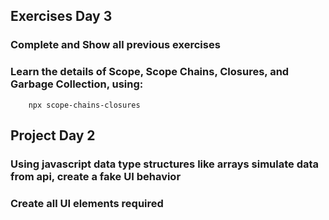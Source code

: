 ## Exercises Day 3

### Complete and Show all previous exercises

###	Learn the details of Scope, Scope Chains, Closures, and Garbage Collection, using:

```
    npx scope-chains-closures
```

## Project Day 2

### Using javascript data type structures like arrays simulate data from api, create a fake UI behavior 

### Create all UI elements required
